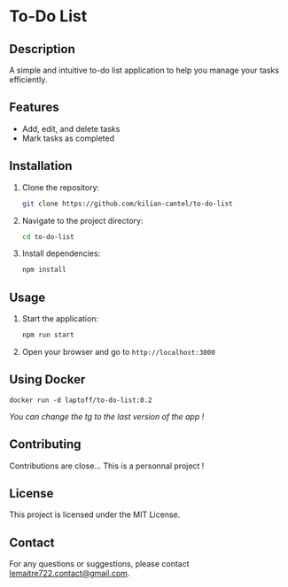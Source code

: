 # To-Do List

## Description
A simple and intuitive to-do list application to help you manage your tasks efficiently.

## Features
- Add, edit, and delete tasks
- Mark tasks as completed

## Installation
1. Clone the repository:
    ```sh
    git clone https://github.com/kilian-cantel/to-do-list
    ```
2. Navigate to the project directory:
    ```sh
    cd to-do-list
    ```
3. Install dependencies:
    ```sh
    npm install
    ```

## Usage
1. Start the application:
    ```sh
    npm run start
    ```
2. Open your browser and go to `http://localhost:3000`

## Using Docker
```
docker run -d laptoff/to-do-list:0.2
```
*You can change the tg to the last version of the app !*

## Contributing
Contributions are close... This is a personnal project !

## License
This project is licensed under the MIT License.

## Contact
For any questions or suggestions, please contact lemaitre722.contact@gmail.com.
